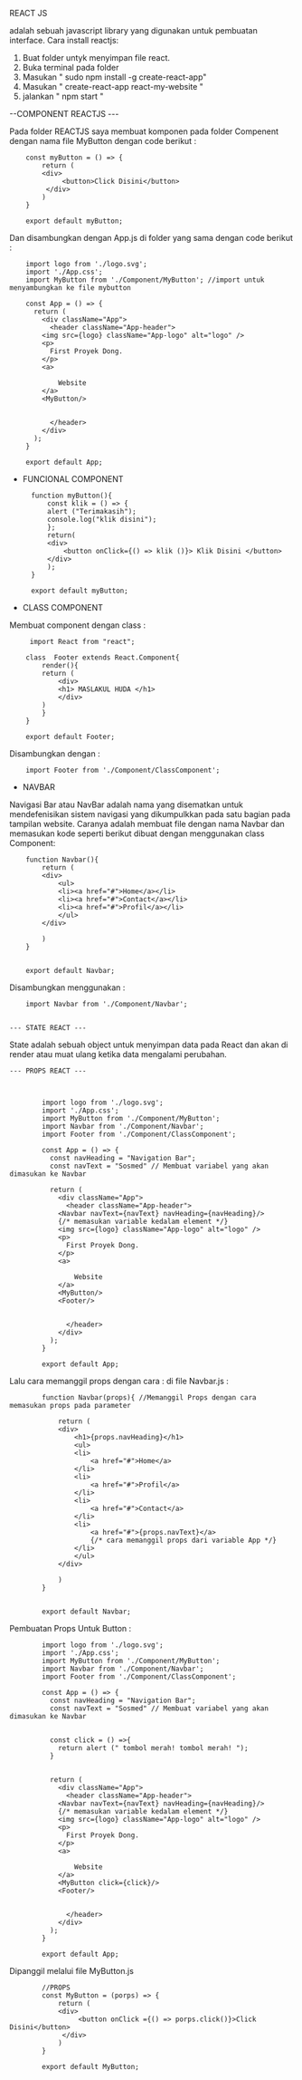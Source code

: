 REACT JS 

adalah sebuah javascript library yang digunakan untuk pembuatan interface.
Cara install reactjs:

1. Buat folder untyk menyimpan file react.
2. Buka terminal pada folder
3. Masukan " sudo npm install -g create-react-app"
4. Masukan " create-react-app react-my-website "
5. jalankan " npm start "



--COMPONENT REACTJS ---

Pada folder REACTJS saya membuat komponen pada folder Compenent dengan nama file MyButton dengan code berikut :

		const myButton = () => {
		    return (
			<div>
			     <button>Click Disini</button>
			 </div>
		    )
		}

		export default myButton;
		

Dan disambungkan dengan App.js di folder yang sama dengan code berikut :

		import logo from './logo.svg';
		import './App.css';
		import MyButton from './Component/MyButton'; //import untuk menyambungkan ke file mybutton

		const App = () => {
		  return (
		    <div className="App">
		      <header className="App-header">
			<img src={logo} className="App-logo" alt="logo" />
			<p>
			  First Proyek Dong.
			</p>
			<a>
			  
			    Website
			</a>
			<MyButton/>
		       
			
		      </header>
		    </div>
		  );
		}

		export default App;
		
* FUNCIONAL COMPONENT 


		function myButton(){
		    const klik = () => {
			alert ("Terimakasih");
			console.log("klik disini");
		    };
		    return(
			<div>
			    <button onClick={() => klik ()}> Klik Disini </button>
			</div>
		    );
		}

		export default myButton; 

* CLASS COMPONENT

 Membuat component dengan class :

		 import React from "react";

		class  Footer extends React.Component{
		    render(){
			return (
			    <div>
				<h1> MASLAKUL HUDA </h1>
			    </div>
			)
		    }
		}

		export default Footer;
		
Disambungkan dengan :

		import Footer from './Component/ClassComponent';




* NAVBAR

Navigasi Bar atau NavBar adalah nama yang disematkan untuk mendefenisikan sistem
navigasi yang dikumpulkkan pada satu bagian pada tampilan website. 
Caranya adalah membuat file dengan nama Navbar dan memasukan kode seperti berikut  dibuat dengan menggunakan class Component:

		function Navbar(){
		    return (
			<div>
			    <ul>
				<li><a href="#">Home</a></li>
				<li><a href="#">Contact</a></li>
				<li><a href="#">Profil</a></li>
			    </ul>
			</div>

			)
		}


		export default Navbar;


Disambungkan menggunakan :

		import Navbar from './Component/Navbar';
		
		
	--- STATE REACT ---

State adalah sebuah object untuk menyimpan data pada React dan akan 
di render atau muat ulang ketika data mengalami perubahan.



	--- PROPS REACT ---



			import logo from './logo.svg';
			import './App.css';
			import MyButton from './Component/MyButton';
			import Navbar from './Component/Navbar';
			import Footer from './Component/ClassComponent';

			const App = () => {
			  const navHeading = "Navigation Bar";
			  const navText = "Sosmed" // Membuat variabel yang akan dimasukan ke Navbar

			  return (
			    <div className="App">
			      <header className="App-header">
				<Navbar navText={navText} navHeading={navHeading}/> 
				{/* memasukan variable kedalam element */}
				<img src={logo} className="App-logo" alt="logo" />
				<p>
				  First Proyek Dong.
				</p>
				<a>
				  
				    Website
				</a>
				<MyButton/>
				<Footer/>
			       
				
			      </header>
			    </div>
			  );
			}

			export default App;
			
			
			
			
Lalu cara memanggil props dengan cara :
di file Navbar.js :

			function Navbar(props){ //Memanggil Props dengan cara memasukan props pada parameter
			   
			    return (
				<div>
				    <h1>{props.navHeading}</h1>
				    <ul>
					<li>
					    <a href="#">Home</a>
					</li>
					<li>
					    <a href="#">Profil</a>
					</li>
					<li>
					    <a href="#">Contact</a>
					</li>
					<li>
					    <a href="#">{props.navText}</a>
					    {/* cara memanggil props dari variable App */}
					</li>
				    </ul>
				</div>

				)
			}


			export default Navbar;


Pembuatan Props Untuk Button :

			import logo from './logo.svg';
			import './App.css';
			import MyButton from './Component/MyButton';
			import Navbar from './Component/Navbar';
			import Footer from './Component/ClassComponent';

			const App = () => {
			  const navHeading = "Navigation Bar";
			  const navText = "Sosmed" // Membuat variabel yang akan dimasukan ke Navbar


			  const click = () =>{
			    return alert (" tombol merah! tombol merah! ");
			  }


			  return (
			    <div className="App">
			      <header className="App-header">
				<Navbar navText={navText} navHeading={navHeading}/> 
				{/* memasukan variable kedalam element */}
				<img src={logo} className="App-logo" alt="logo" />
				<p>
				  First Proyek Dong.
				</p>
				<a>
				  
				    Website
				</a>
				<MyButton click={click}/>
				<Footer/>
			       
				
			      </header>
			    </div>
			  );
			}

			export default App;



Dipanggil melalui file MyButton.js

			//PROPS
			const MyButton = (porps) => {
			    return (
				<div>
				     <button onClick ={() => porps.click()}>Click Disini</button>
				 </div>
			    )
			}

			export default MyButton;
					

